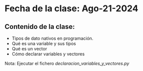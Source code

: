 # Fecha de la clase: Ago-21-2024

## Contenido de la clase:

- Tipos de dato nativos en programación.
- Qué es una variable y sus tipos
- Qué es un vector
- Cómo declarar variables y vectores

Nota: Ejecutar el fichero *declaracion_variables_y_vectores.py*